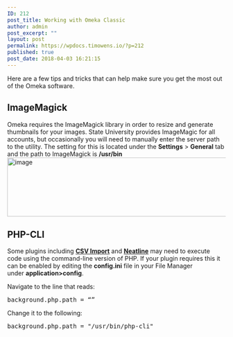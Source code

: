 ```yaml
---
ID: 212
post_title: Working with Omeka Classic
author: admin
post_excerpt: ""
layout: post
permalink: https://wpdocs.timowens.io/?p=212
published: true
post_date: 2018-04-03 16:21:15
---
```

Here are a few tips and tricks that can help make sure you get the most out of the Omeka software.
<h2>ImageMagick</h2>
Omeka requires the ImageMagick library in order to resize and generate thumbnails for your images. State University provides ImageMagic for all accounts, but occasionally you will need to manually enter the server path to the utility. The setting for this is located under the <strong>Settings</strong> &gt; <strong>General</strong> tab and the path to ImageMagick is <strong>/usr/bin</strong>

<img src="https://stateu.org/docs/wp-content/uploads/2019/10/201910a5cd299aad7a8a3f74f461474ca93b27316ebcb4.png" alt="image" width="558" height="136" />
<h2>PHP-CLI</h2>
Some plugins including <a href="https://omeka.org/classic/plugins/CsvImport/" target="_blank" rel="noopener noreferrer"><strong>CSV Import</strong></a> and <a href="https://omeka.org/classic/plugins/Neatline/" target="_blank" rel="noopener noreferrer"><strong>Neatline</strong></a> may need to execute code using the command-line version of PHP. If your plugin requires this it can be enabled by editing the <strong>config.ini</strong> file in your File Manager under <strong>application&gt;config</strong>.

Navigate to the line that reads:
<pre>background.php.path = “”</pre>
Change it to the following:
<pre>background.php.path = "/usr/bin/php-cli"</pre>
&nbsp;